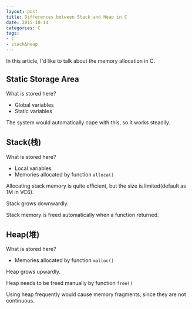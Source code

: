 ```yaml
---
layout: post
title: Differences between Stack and Heap in C
date: 2015-10-14
categories: C
tags:
- c
- stack&heap
---
```


In this article, I'd like to talk about the memory allocation in C.

## Static Storage Area

What is stored here?

- Global variables
- Static variables

The system would automatically cope with this, so it works steadily.

## Stack(栈)

What is stored here?

- Local variables
- Memories allocated by function `alloca()`

Allocating stack memory is quite efficient, but the size is limited(default as 1M in VC6).

Stack grows downwardly.

Stack memory is freed automatically when a function returned.

## Heap(堆)

What is stored here?

- Memories allocated by function `malloc()`

Heap grows upwardly.

Heap needs to be freed manually by function `free()`

Using heap frequently would cause memory fragments, since they are not continuous.